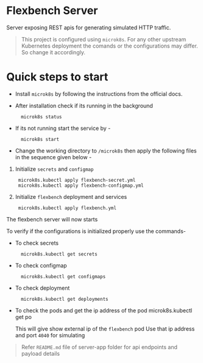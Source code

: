 Flexbench Server
======================

Server exposing REST apis for generating simulated HTTP traffic.
  
 >   This project is configured using `microk8s`. For any other upstream Kubernetes deployment the comands or the configurations may differ. So change it accordingly.

Quick steps to start
==============

- Install `microk8s` by following the instructions from the official docs.

- After installation check if its running in the background 

        microk8s status

- If its not running start the service by - 

        microk8s start

- Change the working directory to `/microk8s` then apply the following files in the sequence given below -

1. Initialize `secrets` and `configmap` 

        microk8s.kubectl apply flexbench-secret.yml 
        microk8s.kubectl apply flexbench-configmap.yml

2. Initialize `flexbench` deployment and services

        microk8s.kubectl apply flexbench.yml

The flexbench server will now starts

To verify if the configurations is initialized properly use the commands-

- To check secrets

        microk8s.kubectl get secrets

- To check configmap

        microk8s.kubectl get configmaps

- To check deployment

        microk8s.kubectl get deployments

- To check the pods and get the ip address of the pod
        microk8s.kubectl get po

    This will give show external ip of the `flexbench` pod
    Use that ip address and port `4040` for simulating

> Refer `README.md` file of server-app folder for api endpoints and payload details
